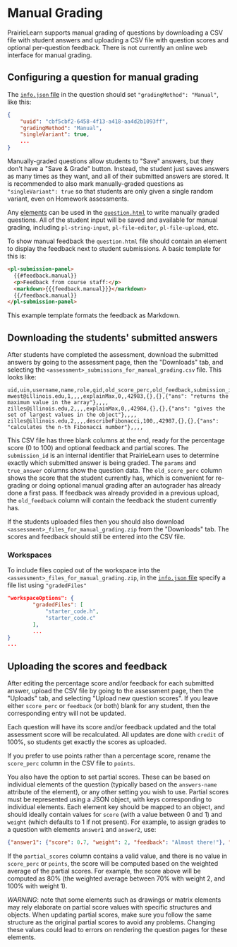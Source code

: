 # Manual Grading

PrairieLearn supports manual grading of questions by downloading a CSV file with student answers and uploading a CSV file with question scores and optional per-question feedback. There is not currently an online web interface for manual grading.


## Configuring a question for manual grading

The [`info.json` file](question.md#question-infojson) in the question should set `"gradingMethod": "Manual"`, like this:
```json
{
    "uuid": "cbf5cbf2-6458-4f13-a418-aa4d2b1093ff",
    "gradingMethod": "Manual",
    "singleVariant": true,
    ...
}
```

Manually-graded questions allow students to "Save" answers, but they don't have a "Save & Grade" button. Instead, the student just saves answers as many times as they want, and all of their submitted answers are stored. It is recommended to also mark manually-graded questions as `"singleVariant": true` so that students are only given a single random variant, even on Homework assessments.

Any [elements](elements/) can be used in the [`question.html`](question.md#question-questionhtml) to write manually graded questions. All of the student input will be saved and available for manual grading, including `pl-string-input`, `pl-file-editor`, `pl-file-upload`, etc.

To show manual feedback the `question.html` file should contain an element to display the feedback next to student submissions. A basic template for this is:
```html
<pl-submission-panel>
  {{#feedback.manual}}
  <p>Feedback from course staff:</p>
  <markdown>{{{feedback.manual}}}</markdown>
  {{/feedback.manual}}
</pl-submission-panel>
```

This example template formats the feedback as Markdown.


## Downloading the students' submitted answers

After students have completed the assessment, download the submitted answers by going to the assessment page, then the "Downloads" tab, and selecting the `<assessment>_submissions_for_manual_grading.csv` file. This looks like:
```csv
uid,uin,username,name,role,qid,old_score_perc,old_feedback,submission_id,params,true_answer,submitted_answer,old_partial_scores,partial_scores,score_perc,feedback
mwest@illinois.edu,1,,,,explainMax,0,,42983,{},{},{"ans": "returns the maximum value in the array"},,,,
zilles@illinois.edu,2,,,,explainMax,0,,42984,{},{},{"ans": "gives the set of largest values in the object"},,,,
zilles@illinois.edu,2,,,,describeFibonacci,100,,42987,{},{},{"ans": "calculates the n-th Fibonacci number"},,,,
```

This CSV file has three blank columns at the end, ready for the percentage score (0 to 100) and optional feedback and partial scores. The `submission_id` is an internal identifier that PrairieLearn uses to determine exactly which submitted answer is being graded. The `params` and `true_answer` columns show the question data. The `old_score_perc` column shows the score that the student currently has, which is convenient for re-grading or doing optional manual grading after an autograder has already done a first pass. If feedback was already provided in a previous upload, the `old_feedback` column will contain the feedback the student currently has.

If the students uploaded files then you should also download `<assessment>_files_for_manual_grading.zip` from the "Downloads" tab. The scores and feedback should still be entered into the CSV file.

### Workspaces

To include files copied out of the workspace into the `<assessment>_files_for_manual_grading.zip`, in the [`info.json` file](workspaces/index.md#infojson) specify a file list using `"gradedFiles"`
```json
"workspaceOptions": {
        "gradedFiles": [
            "starter_code.h",
            "starter_code.c"
        ],
        ...
}
...
```

## Uploading the scores and feedback

After editing the percentage score and/or feedback for each submitted answer, upload the CSV file by going to the assessment page, then the "Uploads" tab, and selecting "Upload new question scores". If you leave either `score_perc` or `feedback` (or both) blank for any student, then the corresponding entry will not be updated.

Each question will have its score and/or feedback updated and the total assessment score will be recalculated. All updates are done with `credit` of 100%, so students get exactly the scores as uploaded.

If you prefer to use points rather than a percentage score, rename the `score_perc` column in the CSV file to `points`.

You also have the option to set partial scores. These can be based on individual elements of the question (typically based on the `answers-name` attribute of the element), or any other setting you wish to use. Partial scores must be represented using a JSON object, with keys corresponding to individual elements. Each element key should be mapped to an object, and should ideally contain values for `score` (with a value between 0 and 1) and `weight` (which defaults to 1 if not present). For example, to assign grades to a question with elements `answer1` and `answer2`, use:

```json
{"answer1": {"score": 0.7, "weight": 2, "feedback": "Almost there!"}, "answer2": {"score": 1, "weight": 1, "feedback": "Great job!"}}
```

If the `partial_scores` column contains a valid value, and there is no value in `score_perc` or `points`, the score will be computed based on the weighted average of the partial scores. For example, the score above will be computed as 80% (the weighted average between 70% with weight 2, and 100% with weight 1).

*WARNING*: note that some elements such as drawings or matrix elements may rely elaborate on partial score values with specific structures and objects. When updating partial scores, make sure you follow the same structure as the original partial scores to avoid any problems. Changing these values could lead to errors on rendering the question pages for these elements.
